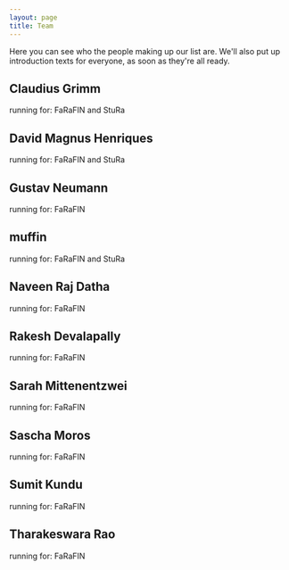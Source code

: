 ```yaml
---
layout: page
title: Team
---
```


Here you can see who the people making up our list are. We'll also put up introduction texts for everyone, as soon as they're all ready. 

## Claudius Grimm
running for: FaRaFIN and StuRa
## David Magnus Henriques
running for: FaRaFIN and StuRa
## Gustav Neumann
running for: FaRaFIN
## muffin
running for: FaRaFIN and StuRa
## Naveen Raj Datha 
running for: FaRaFIN
## Rakesh Devalapally
running for: FaRaFIN
## Sarah Mittenentzwei
running for: FaRaFIN
## Sascha Moros
running for: FaRaFIN
## Sumit Kundu 
running for: FaRaFIN
## Tharakeswara Rao
running for: FaRaFIN
